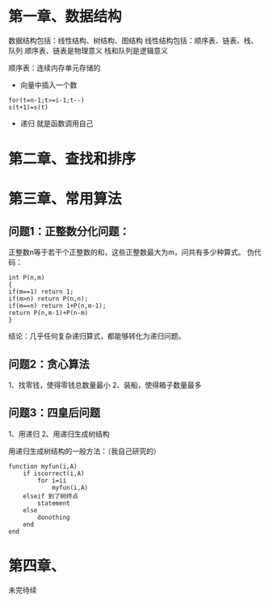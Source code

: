 # 第一章、数据结构

数据结构包括：线性结构、树结构、图结构
线性结构包括：顺序表、链表、栈、队列
顺序表、链表是物理意义
栈和队列是逻辑意义

顺序表：连续内存单元存储的

- 向量中插入一个数
```
for(t=n-1;t>=i-1;t--)
s(t+1)=s(t)
```

- 递归
就是函数调用自己

# 第二章、查找和排序
# 第三章、常用算法

## 问题1：正整数分化问题：

正整数n等于若干个正整数的和，这些正整数最大为m，问共有多少种算式。
伪代码：
```
int P(n,m)
{
if(m==1) return 1;
if(m>n) return P(n,n);
if(m==n) return 1+P(n,m-1);
return P(n,m-1)+P(n-m)
}
```
结论：几乎任何复杂递归算式，都能够转化为递归问题。

## 问题2：贪心算法
1、找零钱，使得零钱总数量最小
2、装船，使得箱子数量最多

## 问题3：四皇后问题
1、用递归
2、用递归生成树结构


用递归生成树结构的一般方法：（我自己研究的）
```
function myfun(i,A)
    if iscorrect(i,A)
        for i=ii
            myfun(i,A)
    elseif 到了树终点
        statement
    else
        donothing
    end
end
```






# 第四章、















未完待续
